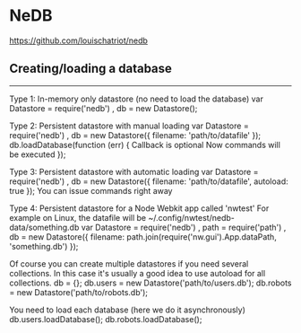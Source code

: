 # NeDB

https://github.com/louischatriot/nedb


## Creating/loading a database
****
Type 1: In-memory only datastore (no need to load the database)
var Datastore = require('nedb')
  , db = new Datastore();


Type 2: Persistent datastore with manual loading
var Datastore = require('nedb')
  , db = new Datastore({ filename: 'path/to/datafile' });
db.loadDatabase(function (err) {    Callback is optional
  Now commands will be executed
});


Type 3: Persistent datastore with automatic loading
var Datastore = require('nedb')
  , db = new Datastore({ filename: 'path/to/datafile', autoload: true });
You can issue commands right away


Type 4: Persistent datastore for a Node Webkit app called 'nwtest'
For example on Linux, the datafile will be ~/.config/nwtest/nedb-data/something.db
var Datastore = require('nedb')
  , path = require('path')
  , db = new Datastore({ filename: path.join(require('nw.gui').App.dataPath, 'something.db') });


Of course you can create multiple datastores if you need several
collections. In this case it's usually a good idea to use autoload for all collections.
db = {};
db.users = new Datastore('path/to/users.db');
db.robots = new Datastore('path/to/robots.db');

You need to load each database (here we do it asynchronously)
db.users.loadDatabase();
db.robots.loadDatabase();